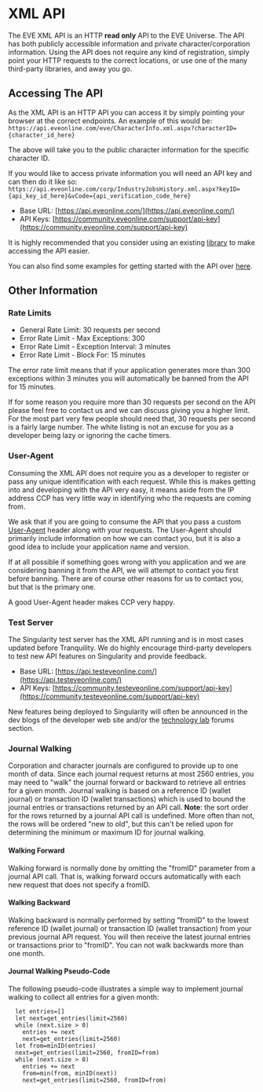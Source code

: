 # XML API
The EVE XML API is an HTTP **read only** API to the EVE Universe. The API has both publicly accessible information and private character/corporation information. Using the API does not require any kind of registration, simply point your HTTP requests to the correct locations, or use one of the many third-party libraries, and away you go.

## Accessing The API
As the XML API is an HTTP API you can access it by simply pointing your browser at the correct endpoints. An example of this would be: `https://api.eveonline.com/eve/CharacterInfo.xml.aspx?characterID={character_id_here}`

The above will take you to the public character information for the specific character ID.

If you would like to access private information you will need an API key and can then do it like so: `https://api.eveonline.com/corp/IndustryJobsHistory.xml.aspx?keyID={api_key_id_here}&vCode={api_verification_code_here}`

* Base URL: [https://api.eveonline.com/](https://api.eveonline.com/)
* API Keys: [https://community.eveonline.com/support/api-key](https://community.eveonline.com/support/api-key)

It is highly recommended that you consider using an existing [library](https://wiki.eveonline.com/en/wiki/XML_API_Libraries) to make accessing the API easier.

You can also find some examples for getting started with the API over [here](https://wiki.eveonline.com/en/wiki/XML_API_Getting_Started).

## Other Information
### Rate Limits
- General Rate Limit: 30 requests per second
- Error Rate Limit - Max Exceptions: 300
- Error Rate Limit - Exception Interval: 3 minutes
- Error Rate Limit - Block For: 15 minutes

The error rate limit means that if your application generates more than 300 exceptions within 3 minutes you will automatically be banned from the API for 15 minutes.

If for some reason you require more than 30 requests per second on the API please feel free to contact us and we can discuss giving you a higher limit. For the most part very few people should need that, 30 requests per second is a fairly large number. The white listing is not an excuse for you as a developer being lazy or ignoring the cache timers.

### User-Agent
Consuming the XML API does not require you as a developer to register or pass any unique identification with each request. While this is makes getting into and developing with the API very easy, it means aside from the IP address CCP has very little way in identifying who the requests are coming from.

We ask that if you are going to consume the API that you pass a custom [User-Agent](http://en.wikipedia.org/wiki/User_agent) header along with your requests. The User-Agent should primarily include information on how we can contact you, but it is also a good idea to include your application name and version.

If at all possible if something goes wrong with you application and we are considering banning it from the API, we will attempt to contact you first before banning. There are of course other reasons for us to contact you, but that is the primary one.

A good User-Agent header makes CCP very happy.

### Test Server
The Singularity test server has the XML API running and is in most cases updated before Tranquility. We do highly encourage third-party developers to test new API features on Singularity and provide feedback.

* Base URL: [https://api.testeveonline.com/](https://api.testeveonline.com/)
* API Keys: [https://community.testeveonline.com/support/api-key](https://community.testeveonline.com/support/api-key)

New features being deployed to Singularity will often be announced in the dev blogs of the developer web site and/or the [technology lab](https://forums.eveonline.com/default.aspx?g=topics&f=263) forums section.

### Journal Walking

Corporation and character journals are configured to provide up to one month of data.  Since each journal request returns at most 2560 entries, you may need to "walk" the journal forward or backward to retrieve all entries for a given month.  Journal walking is based on a reference ID (wallet journal) or transaction ID (wallet transactions) which is used to bound the journal entries or transactions returned by an API call.  **Note**: the sort order for the rows returned by a journal API call is undefined.  More often than not, the rows will be ordered "new to old", but this can't be relied upon for determining the minimum or maximum ID for journal walking.

#### Walking Forward

Walking forward is normally done by omitting the "fromID" parameter from a journal API call.  That is, walking forward occurs automatically with each new request that does not specify a fromID.

#### Walking Backward

Walking backward is normally performed by setting "fromID" to the lowest reference ID (wallet journal) or transaction ID (wallet transaction) from your previous journal API request.
You will then receive the latest journal entries or transactions prior to "fromID".  You can not walk backwards more than one month.

#### Journal Walking Pseudo-Code

The following pseudo-code illustrates a simple way to implement journal walking to collect all entries for a given month:

```
  let entries=[]
  let next=get_entries(limit=2560)
  while (next.size > 0)
    entries += next
    next=get_entries(limit=2560)
  let from=minID(entries)
  next=get_entries(limit=2560, fromID=from)
  while (next.size > 0)
    entries += next
    from=min(from, minID(next))
    next=get_entries(limit=2560, fromID=from)
```
